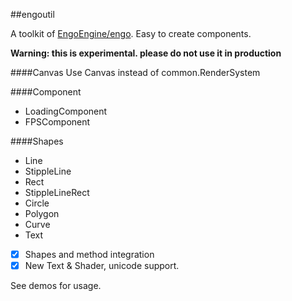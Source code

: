 ##engoutil

A toolkit of [EngoEngine/engo](https://github.com/EngoEngine/engo). Easy to create components.

**Warning: this is experimental. please do not use it in production**



####Canvas 
Use Canvas instead of common.RenderSystem

####Component
- LoadingComponent
- FPSComponent

####Shapes
- Line
- StippleLine
- Rect
- StippleLineRect
- Circle
- Polygon
- Curve
- Text 


- [x] Shapes and method integration   
- [x] New Text & Shader, unicode support.

See demos for usage.
